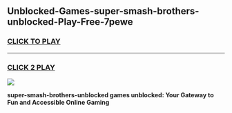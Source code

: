 
## Unblocked-Games-super-smash-brothers-unblocked-Play-Free-7pewe
<h3>
<a href="https://premium76.site?title=super-smash-brothers-unblocked&ref=18A1">CLICK TO PLAY</a></h3>
<hr>

<h3>
<a href="https://premium76.site?title=super-smash-brothers-unblocked&ref=18A1">CLICK 2 PLAY</a>
  
</h3>

<a href="https://premium76.site?title=super-smash-brothers-unblocked&ref=18A1"><img src="https://clearcache.store/games.png"></a>


**super-smash-brothers-unblocked games unblocked: Your Gateway to Fun and Accessible Online Gaming**
